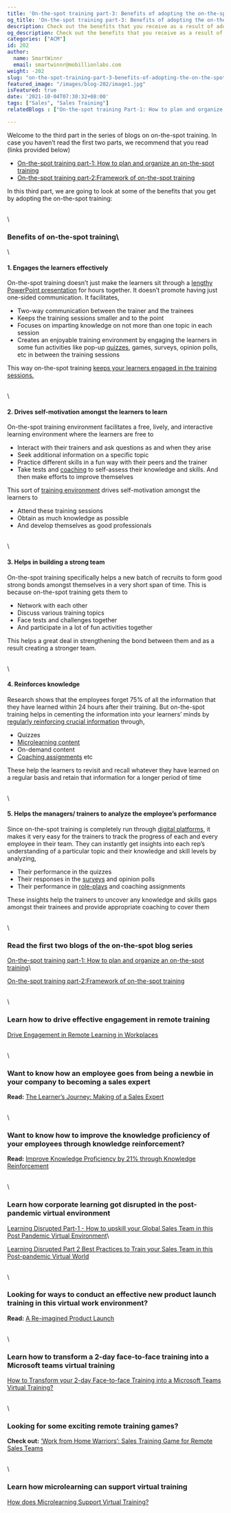 ```yaml
---
title: 'On-the-spot training part-3: Benefits of adopting the on-the-spot training'
og_title: 'On-the-spot training part-3: Benefits of adopting the on-the-spot training'
description: Check out the benefits that you receive as a result of adopting the on-the-spot training 
og_description: Check out the benefits that you receive as a result of adopting the on-the-spot training
categories: ["ACM"]
id: 202
author:
  name: SmartWinnr
  email: smartwinnr@mobillionlabs.com
weight: -202
slug: "on-the-spot-training-part-3-benefits-of-adopting-the-on-the-spot-training"
featured_image: "/images/blog-202/image1.jpg"
isFeatured: true
date: '2021-10-04T07:30:32+08:00'
tags: ["Sales", "Sales Training"]
relatedBlogs : ["On-the-spot training Part-1: How to plan and organize on-the-spot training?", "On-the-spot training part-2: The Framework of On-the-spot Training", "How to Transform your 2-day Face-to-face Training into a Microsoft Teams Virtual Training?", "‘Work from Home Warriors’: Sales Training Game for Remote Sales Teams", "Learning Disrupted Part-1 - How to upskill your Global Sales Team in this Post Pandemic Virtual Environment", "Learning Disrupted Part 2 Best Practices to Train your Sales Team in this Post-pandemic Virtual World", "The Learner’s Journey: Making of a Sales Expert", "Drive Engagement in Remote Learning in Workplaces", "Improve Knowledge Proficiency by 21% through Knowledge Reinforcement"]

---
```


Welcome to the third part in the series of blogs on on-the-spot training. In case you haven’t read the first two parts, we recommend that you read (links provided below)
  
* [On-the-spot training part-1: How to plan and organize an on-the-spot training](https://www.smartwinnr.com/post/on-the-spot-training-part-1-how-to-plan-and-organize-on-the-spot-training/)
* [On-the-spot training part-2:Framework of on-the-spot training](https://www.smartwinnr.com/post/on-the-spot-training-part-2-the-framework-of-on-the-spot-training/)

In this third part, we are going to look at some of the benefits that you get by adopting the on-the-spot training:

\
\

### **Benefits of on-the-spot training**\
\

#### **1. Engages the learners effectively**

On-the-spot training doesn’t just make the learners sit through a [lengthy PowerPoint presentation](https://www.smartwinnr.com/post/transform-your-2-day-face-to-face-training-into-a-microsoft-teams-virtual-training/) for hours together. It doesn’t promote having just one-sided communication. It facilitates,

* Two-way communication between the trainer and the trainees
* Keeps the training sessions smaller and to the point
* Focuses on imparting knowledge on not more than one topic in each session
* Creates an enjoyable training environment by engaging the learners in some fun activities like pop-up [quizzes](https://www.smartwinnr.com/post/gamified-assessments/), games, surveys, opinion polls, etc in between the training sessions

This way on-the-spot training [keeps your learners engaged in the training sessions.](https://www.smartwinnr.com/post/drive-engagement-in-remote-learning-in-workplaces/)

\
\

#### **2. Drives self-motivation amongst the learners to learn**

On-the-spot training environment facilitates a free, lively, and interactive learning environment where the learners are free to 

* Interact with their trainers and ask questions as and when they arise
* Seek additional information on a specific topic
* Practice different skills in a fun way with their peers and the trainer
* Take tests and [coaching](https://www.smartwinnr.com/post/best-practices-to-drive-video-coaching/) to self-assess their knowledge and skills. And then make efforts to improve themselves

This sort of [training environment](https://www.smartwinnr.com/post/learning-disrupte-how-to-upskill-your-global-sales-team-in-this-post-pandemic-virtual-environment/) drives self-motivation amongst the learners to 

* Attend these training sessions
* Obtain as much knowledge as possible 
* And develop themselves as good professionals 

\
\

#### **3. Helps in building a strong team**

On-the-spot training specifically helps a new batch of recruits to form good strong bonds amongst themselves in a very short span of time. This is because on-the-spot training gets them to
* Network with each other 
* Discuss various training topics
* Face tests and challenges together
* And participate in a lot of fun activities together 

This helps a great deal in strengthening the bond between them and as a result creating a stronger team.

\
\

#### **4. Reinforces knowledge**

Research shows that the employees forget 75% of all the information that they have learned within 24 hours after their training. But on-the-spot training helps in cementing the information into your learners’ minds by [regularly reinforcing crucial information](https://www.smartwinnr.com/post/improve-knowledge-proficiency-by-21-percent-through-knowledge-reinforcement/) through, 

* Quizzes
* [Microlearning content](https://www.smartwinnr.com/post/spaced-repetition-and-microlearning-two-peas-in-a-pod/)
* On-demand content
* [Coaching assignments](https://www.smartwinnr.com/post/how-to-coach-your-salespeople-into-sales-champions/) etc

These help the learners to revisit and recall whatever they have learned on a regular basis and retain that information for a longer period of time

\
\

#### **5. Helps the managers/ trainers to analyze the employee’s performance**

Since on-the-spot training is completely run through [digital platforms](https://www.smartwinnr.com/), it makes it very easy for the trainers to track the progress of each and every employee in their team. They can instantly get insights into each rep’s understanding of a particular topic and their knowledge and skill levels by analyzing,

* Their performance in the quizzes
* Their responses in the [surveys](https://www.smartwinnr.com/post/survey-questions-to-ask-your-sales-team-before-new-product-launch-training/) and opinion polls
* Their performance in [role-plays](https://www.smartwinnr.com/post/5-sales-role-play-games-that-prepares-your-team-to-win/) and coaching assignments

These insights help the trainers to uncover any knowledge and skills gaps amongst their trainees and provide appropriate coaching to cover them

\
\

### Read the first two blogs of the on-the-spot blog series

[On-the-spot training part-1: How to plan and organize an on-the-spot training](https://www.smartwinnr.com/post/on-the-spot-training-part-1-how-to-plan-and-organize-on-the-spot-training/)\

[On-the-spot training part-2:Framework of on-the-spot training](https://www.smartwinnr.com/post/on-the-spot-training-part-2-the-framework-of-on-the-spot-training/)

\
\

### Learn how to drive effective engagement in remote training

[Drive Engagement in Remote Learning in Workplaces](https://www.smartwinnr.com/post/drive-engagement-in-remote-learning-in-workplaces/)

\
\

### Want to know how an employee goes from being a newbie in your company to becoming a sales expert

**Read:** [The Learner’s Journey: Making of a Sales Expert](https://smartwinnr.com/post/learners-journey-making-of-a-sales-expert/)

\
\

### Want to know how to improve the knowledge proficiency of your employees through knowledge reinforcement?

**Read:** [Improve Knowledge Proficiency by 21% through Knowledge Reinforcement](https://smartwinnr.com/post/improve-knowledge-proficiency-by-21-percent-through-knowledge-reinforcement/)

\
\

### Learn how corporate learning got disrupted in the post-pandemic virtual environment

[Learning Disrupted Part-1 - How to upskill your Global Sales Team in this Post Pandemic Virtual Environment](https://smartwinnr.com/post/learning-disrupte-how-to-upskill-your-global-sales-team-in-this-post-pandemic-virtual-environment/)\

[Learning Disrupted Part 2 Best Practices to Train your Sales Team in this Post-pandemic Virtual World](https://smartwinnr.com/post/learning-disrupted-part-2-best-practices-to-train-your-sales-team-in-this-post-pandemic-virtual-world/)

\
\

### Looking for ways to conduct an effective new product launch training in this virtual work environment?

**Read:** [A Re-imagined Product Launch](https://smartwinnr.com/post/re-imagined-product-launch/)

\
\

### Learn how to transform a 2-day face-to-face training into a Microsoft teams virtual training

[How to Transform your 2-day Face-to-face Training into a Microsoft Teams Virtual Training?](https://smartwinnr.com/post/transform-your-2-day-face-to-face-training-into-a-microsoft-teams-virtual-training/)

\
\

### Looking for some exciting remote training games?

**Check out:** [‘Work from Home Warriors’: Sales Training Game for Remote Sales Teams](https://smartwinnr.com/post/work-from-home-warriors-sales-training-game-for-remote-sales-teams/)

\
\

### Learn how microlearning can support virtual training 

[How does Microlearning Support Virtual Training?](https://smartwinnr.com/post/how-does-microlearning-support-virtual-training/)
